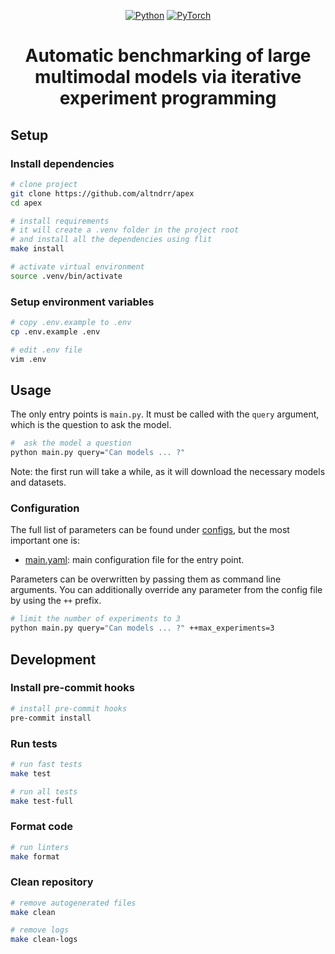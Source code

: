 <div align="center">

<a href="https://www.python.org"><img alt="Python" src="https://img.shields.io/badge/-Python_3.10-blue?logo=python&logoColor=white"></a>
<a href="https://pytorch.org/get-started/locally/"><img alt="PyTorch" src="https://img.shields.io/badge/PyTorch_2.2-ee4c2c?logo=pytorch&logoColor=white"></a>

# Automatic benchmarking of large multimodal models via iterative experiment programming

</div>

## Setup

### Install dependencies

```bash
# clone project
git clone https://github.com/altndrr/apex
cd apex

# install requirements
# it will create a .venv folder in the project root
# and install all the dependencies using flit
make install

# activate virtual environment
source .venv/bin/activate
```

### Setup environment variables

```bash
# copy .env.example to .env
cp .env.example .env

# edit .env file
vim .env
```

## Usage

The only entry points is `main.py`. It must be called with the `query` argument, which is the question to ask the model.

```bash
#  ask the model a question
python main.py query="Can models ... ?"
```

Note: the first run will take a while, as it will download the necessary models and datasets.

### Configuration

The full list of parameters can be found under [configs](configs/), but the most important one is:

- [main.yaml](configs/main.yaml): main configuration file for the entry point.

Parameters can be overwritten by passing them as command line arguments. You can additionally override any parameter from the config file by using the `++` prefix.

```bash
# limit the number of experiments to 3
python main.py query="Can models ... ?" ++max_experiments=3
```

## Development

### Install pre-commit hooks

```bash
# install pre-commit hooks
pre-commit install
```

### Run tests

```bash
# run fast tests
make test

# run all tests
make test-full
```

### Format code

```bash
# run linters
make format
```

### Clean repository

```bash
# remove autogenerated files
make clean

# remove logs
make clean-logs
```
